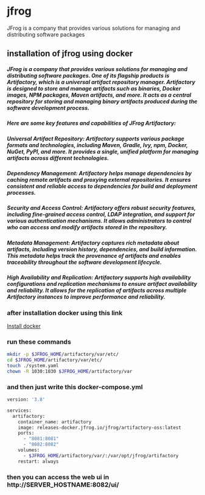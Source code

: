 # jfrog
JFrog is a company that provides various solutions for managing and distributing software packages
## installation of jfrog using docker
##### JFrog is a company that provides various solutions for managing and distributing software packages. One of its flagship products is Artifactory, which is a universal artifact repository manager. Artifactory is designed to store and manage artifacts such as binaries, Docker images, NPM packages, Maven artifacts, and more. It acts as a central repository for storing and managing binary artifacts produced during the software development process.

##### Here are some key features and capabilities of JFrog Artifactory:

##### Universal Artifact Repository: Artifactory supports various package formats and technologies, including Maven, Gradle, Ivy, npm, Docker, NuGet, PyPI, and more. It provides a single, unified platform for managing artifacts across different technologies.

##### Dependency Management: Artifactory helps manage dependencies by caching remote artifacts and proxying external repositories. It ensures consistent and reliable access to dependencies for build and deployment processes.

##### Security and Access Control: Artifactory offers robust security features, including fine-grained access control, LDAP integration, and support for various authentication mechanisms. It allows administrators to control who can access and modify artifacts stored in the repository.

##### Metadata Management: Artifactory captures rich metadata about artifacts, including version history, dependencies, and build information. This metadata helps track the provenance of artifacts and enables traceability throughout the software development lifecycle.

##### High Availability and Replication: Artifactory supports high availability configurations and replication mechanisms to ensure artifact availability and reliability. It allows for the replication of artifacts across multiple Artifactory instances to improve performance and reliability.

### after installation docker using this link
[Install docker](https://docs.docker.com/engine/install/ubuntu/)

### run these commands
```bash
mkdir -p $JFROG_HOME/artifactory/var/etc/
cd $JFROG_HOME/artifactory/var/etc/
touch ./system.yaml
chown -R 1030:1030 $JFROG_HOME/artifactory/var
```

### and then just write this docker-compose.yml

```bash
version: '3.8'

services:
  artifactory:
    container_name: artifactory
    image: releases-docker.jfrog.io/jfrog/artifactory-oss:latest
    ports:
      - "8081:8081"
      - "8082:8082"
    volumes:
      - $JFROG_HOME/artifactory/var/:/var/opt/jfrog/artifactory
    restart: always

```
### then you can access the web ui in http://SERVER_HOSTNAME:8082/ui/
